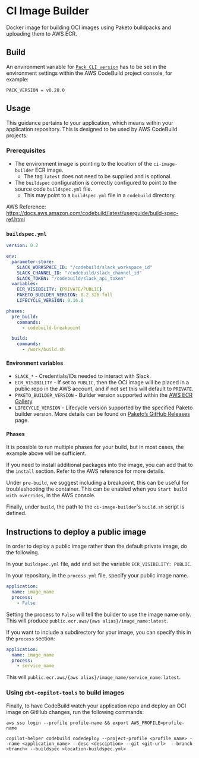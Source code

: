 # CI Image Builder

Docker image for building OCI images using Paketo buildpacks and uploading them to AWS ECR.

## Build

An environment variable for [`Pack CLI version`](https://github.com/buildpacks/pack/releases) has to be set in the environment settings within the AWS CodeBuild project console, for example:

    PACK_VERSION = v0.28.0

## Usage

This guidance pertains to your application, which means within your application repository. This is designed to be used by AWS CodeBuild projects.

### Prerequisites

- The environment image is pointing to the location of the `ci-image-builder` ECR image.
  - The tag `latest` does not need to be supplied and is optional.
- The `buildspec` configuration is correctly configured to point to the source code `buildspec.yml` file.
  - This may point to a `buildspec.yml` file in a `codebuild` directory.

AWS Reference: https://docs.aws.amazon.com/codebuild/latest/userguide/build-spec-ref.html

### `buildspec.yml`

```yml
version: 0.2

env:
  parameter-store:
    SLACK_WORKSPACE_ID: "/codebuild/slack_workspace_id"
    SLACK_CHANNEL_ID: "/codebuild/slack_channel_id"
    SLACK_TOKEN: "/codebuild/slack_api_token"
  variables:
    ECR_VISIBILITY: {PRIVATE/PUBLIC}
    PAKETO_BUILDER_VERSION: 0.2.326-full
    LIFECYCLE_VERSION: 0.16.0

phases:
  pre_build:
    commands:
      - codebuild-breakpoint

  build:
    commands:
      - /work/build.sh
```

#### Environment variables

- `SLACK_*` - Credentials/IDs needed to interact with Slack.
- `ECR_VISIBILITY` - If set to `PUBLIC`, then the OCI image will be placed in a public repo in the AWS account, and if not set this will default to `PRIVATE`.
- `PAKETO_BUILDER_VERSION` - Builder version supported within the [AWS ECR Gallery](https://eu-west-2.console.aws.amazon.com/ecr/repositories/public/763451185160/paketobuildpacks/builder?region=eu-west-2).
- `LIFECYCLE_VERSION` - Lifecycle version supported by the specified Paketo builder version. More details can be found on [Paketo’s GitHub Releases](https://github.com/paketo-buildpacks/full-builder/releases) page.

#### Phases

It is possible to run multiple phases for your build, but in most cases, the example above will be sufficient.

If you need to install additional packages into the image, you can add that to the `install` section. Refer to the AWS reference for more details.

Under `pre-build`, we suggest including a breakpoint, this can be useful for troubleshooting the container. This can be enabled when you `Start build with overrides`, in the AWS console.

Finally, under `build`, the path to the `ci-image-builder`'s `build.sh` script is defined.  

## Instructions to deploy a public image

In order to deploy a public image rather than the default private image, do the following.

In your `buildspec.yml` file, add and set the variable `ECR_VISIBILITY: PUBLIC`.

In your repository, in the `process.yml` file, specify your public image name.

```yml
application:
  name: image_name
  process:
    - False
```

Setting the process to `False` will tell the builder to use the image name only. This will produce `public.ecr.aws/{aws alias}/image_name:latest`.

If you want to include a subdirectory for your image, you can specify this in the `process` section:

```yml
application:
  name: image_name
  process:
    - service_name
```

This will `public.ecr.aws/{aws alias}/image_name/service_name:latest`.

### Using `dbt-copilot-tools` to build images

Finally, to have CodeBuild watch your application repo and deploy an OCI image on GitHub changes, run the following commands:

```console
aws sso login --profile profile-name && export AWS_PROFILE=profile-name

copilot-helper codebuild codedeploy --project-profile <profile_name> --name <application_name> --desc <desciption> --git <git-url>  --branch <branch> --buildspec <location-buildspec.yml>
```
